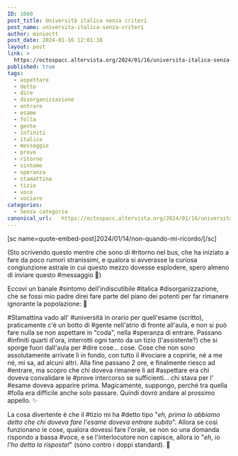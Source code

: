 ```yaml
---
ID: 1060
post_title: Università italica senza criteri
post_name: universita-italica-senza-criteri
author: minioctt
post_date: 2024-01-16 12:01:38
layout: post
link: >
  https://octospacc.altervista.org/2024/01/16/universita-italica-senza-criteri/
published: true
tags:
  - aspettare
  - detto
  - dire
  - disorganizzazione
  - entrare
  - esame
  - folla
  - gente
  - infiniti
  - italica
  - messaggio
  - prove
  - ritorno
  - sintomo
  - speranza
  - stamattina
  - tizio
  - voce
  - vociare
categories:
  - Senza categoria
canonical_url:   https://octospacc.altervista.org/2024/01/16/universita-italica-senza-criteri/
---
```

<!-- wp:paragraph -->
<p>[sc name=quote-embed-post]2024/01/14/non-quando-mi-ricordo/[/sc]</p>
<!-- /wp:paragraph -->

<!-- wp:paragraph -->
<p>(Sto scrivendo questo mentre che sono di #ritorno nel bus, che ha iniziato a fare da poco rumori stranissimi, e qualora si avverasse la curiosa congiunzione astrale in cui questo mezzo dovesse esplodere, spero almeno di inviare questo #messaggio 👄)</p>
<!-- /wp:paragraph -->

<!-- wp:paragraph -->
<p>Eccovi un banale #sintomo dell'indiscutibile #italica #disorganizzazione, che se fossi mio padre direi fare parte del piano dei potenti per far rimanere ignorante la popolazione: 🦧</p>
<!-- /wp:paragraph -->

<!-- wp:paragraph -->
<p>#Stamattina vado all' #università in orario per quell'esame (scritto), praticamente c'è un botto di #gente nell'atrio di fronte all'aula, e non si può fare nulla se non aspettare in "coda", nella #speranza di entrare. Passano #infiniti quarti d'ora, interrotti ogni tanto da un tizio (l'assistente?) che si sporge fuori dall'aula per #dire cose... cose. Cose che non sono assolutamente arrivate lì in fondo, con tutto il #vociare a coprirle, né a me né, mi sa, ad alcuni altri. Alla fine passano 2 ore, e finalmente riesco ad #entrare, ma scopro che chi doveva rimanere lì ad #aspettare era chi doveva convalidare le #prove intercorso se sufficienti... chi stava per l' #esame doveva apparire prima. Magicamente, suppongo, perché tra quella #folla era difficile anche solo passare. Quindi dovrò andare al prossimo appello. ✨</p>
<!-- /wp:paragraph -->

<!-- wp:paragraph -->
<p>La cosa divertente è che il #tizio mi ha #detto tipo "<em>eh, prima lo abbiamo detto che chi doveva fare l'esame doveva entrare subito</em>". Allora se così funzionano le cose, qualora dovessi fare l'orale, se non so una domanda rispondo a bassa #voce, e se l'interlocutore non capisce, allora io "<em>eh, io l'ho detta la risposta!</em>" (sono contro i doppi standard). 🤫</p>
<!-- /wp:paragraph -->